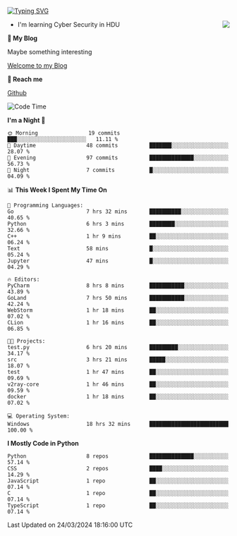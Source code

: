 [![Typing SVG](https://readme-typing-svg.herokuapp.com?font=Fira+Code&pause=1000&random=false&width=450&height=60&lines=Hello+%F0%9F%91%8B%F0%9F%8F%BB;I'm+JBNRZ)](https://git.io/typing-svg)

<a href="#">
  <img align="right" src="https://github-readme-stats.vercel.app/api?username=JBNRZ&show_icons=true&bg_color=15,f2f7fd,E0EAFC" />
</a>

- I'm learning Cyber Security in HDU

 **🌱 My Blog**

Maybe something interesting

[Welcome to my Blog](https://jbnrz.com.cn/)

 **💬 Reach me** 

[Github](https://github.com/JBNRZ)


<!--START_SECTION:waka-->
![Code Time](http://img.shields.io/badge/Code%20Time-395%20hrs%2036%20mins-blue)

**I'm a Night 🦉** 

```text
🌞 Morning                19 commits          ███░░░░░░░░░░░░░░░░░░░░░░   11.11 % 
🌆 Daytime                48 commits          ███████░░░░░░░░░░░░░░░░░░   28.07 % 
🌃 Evening                97 commits          ██████████████░░░░░░░░░░░   56.73 % 
🌙 Night                  7 commits           █░░░░░░░░░░░░░░░░░░░░░░░░   04.09 % 
```


📊 **This Week I Spent My Time On** 

```text
💬 Programming Languages: 
Go                       7 hrs 32 mins       ██████████░░░░░░░░░░░░░░░   40.65 % 
Python                   6 hrs 3 mins        ████████░░░░░░░░░░░░░░░░░   32.66 % 
C++                      1 hr 9 mins         ██░░░░░░░░░░░░░░░░░░░░░░░   06.24 % 
Text                     58 mins             █░░░░░░░░░░░░░░░░░░░░░░░░   05.24 % 
Jupyter                  47 mins             █░░░░░░░░░░░░░░░░░░░░░░░░   04.29 % 

🔥 Editors: 
PyCharm                  8 hrs 8 mins        ███████████░░░░░░░░░░░░░░   43.89 % 
GoLand                   7 hrs 50 mins       ███████████░░░░░░░░░░░░░░   42.24 % 
WebStorm                 1 hr 18 mins        ██░░░░░░░░░░░░░░░░░░░░░░░   07.02 % 
CLion                    1 hr 16 mins        ██░░░░░░░░░░░░░░░░░░░░░░░   06.85 % 

🐱‍💻 Projects: 
test.py                  6 hrs 20 mins       █████████░░░░░░░░░░░░░░░░   34.17 % 
src                      3 hrs 21 mins       █████░░░░░░░░░░░░░░░░░░░░   18.07 % 
test                     1 hr 47 mins        ██░░░░░░░░░░░░░░░░░░░░░░░   09.69 % 
v2ray-core               1 hr 46 mins        ██░░░░░░░░░░░░░░░░░░░░░░░   09.59 % 
docker                   1 hr 18 mins        ██░░░░░░░░░░░░░░░░░░░░░░░   07.02 % 

💻 Operating System: 
Windows                  18 hrs 32 mins      █████████████████████████   100.00 % 
```

**I Mostly Code in Python** 

```text
Python                   8 repos             ██████████████░░░░░░░░░░░   57.14 % 
CSS                      2 repos             ████░░░░░░░░░░░░░░░░░░░░░   14.29 % 
JavaScript               1 repo              ██░░░░░░░░░░░░░░░░░░░░░░░   07.14 % 
C                        1 repo              ██░░░░░░░░░░░░░░░░░░░░░░░   07.14 % 
TypeScript               1 repo              ██░░░░░░░░░░░░░░░░░░░░░░░   07.14 % 
```




 Last Updated on 24/03/2024 18:16:00 UTC
<!--END_SECTION:waka-->
